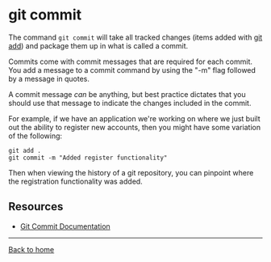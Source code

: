 # git commit

The command `git commit` will take all tracked changes (items added with [git add](./Add.md)) and package them up in what is called a commit.

Commits come with commit messages that are required for each commit. You add a message to a commit command by using the "-m" flag followed by a message in quotes.

A commit message _can_ be anything, but best practice dictates that you should use that message to indicate the changes included in the commit.

For example, if we have an application we're working on where we just built out the ability to register new accounts, then you might have some variation of the following:
```
git add .
git commit -m "Added register functionality"
```

Then when viewing the history of a git repository, you can pinpoint where the registration functionality was added.

## Resources

- [Git Commit Documentation](https://git-scm.com/docs/git-commit)

---

[Back to home](../README.md)